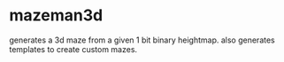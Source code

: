 # mazeman3d
generates a 3d maze from a given 1 bit binary heightmap. also generates templates to create custom mazes.
